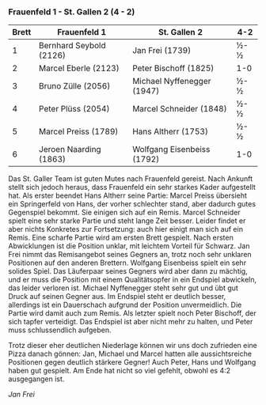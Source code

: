 ### Frauenfeld 1 - St. Gallen 2 (4 - 2)

| Brett | Frauenfeld 1            | St. Gallen 2               | 4-2 |
|-------|-------------------------|----------------------------|-----|
| 1     | Bernhard Seybold (2126) | Jan Frei (1739)            | ½-½ |
| 2     | Marcel Eberle (2123)    | Peter Bischoff (1825)      | 1-0 |
| 3     | Bruno Zülle (2056)      | Michael Nyffenegger (1947) | ½-½ |
| 4     | Peter Plüss (2054)      | Marcel Schneider (1848)    | ½-½ |
| 5     | Marcel Preiss (1789)    | Hans Altherr (1753)        | ½-½ |
| 6     | Jeroen Naarding (1863)  | Wolfgang Eisenbeiss (1792) | 1-0 |

Das St. Galler Team ist guten Mutes nach Frauenfeld gereist.
Nach Ankunft stellt sich jedoch heraus, dass Frauenfeld ein sehr starkes Kader aufgestellt hat. Als erster beendet Hans
Altherr seine Partie: Marcel Preiss übersieht ein Springerfeld von Hans, der vorher schlechter stand, aber dadurch gutes
Gegenspiel bekommt. Sie einigen sich auf ein Remis.
Marcel Schneider spielt eine sehr starke Partie und steht lange Zeit besser. Leider findet er aber nichts
Konkretes zur Fortsetzung: auch hier einigt man sich auf ein Remis.
Eine scharfe Partie wird am ersten Brett gespielt. Nach ersten Abwicklungen ist die Position unklar, mit leichtem
Vorteil für Schwarz. Jan Frei nimmt das Remisangebot seines Gegners an, trotz noch sehr unklaren Positionen auf den
anderen Brettern.
Wolfgang Eisenbeiss spielt ein sehr solides Spiel. Das Läuferpaar seines Gegners wird aber dann zu mächtig, und er muss
die Position mit einem Qualitätsopfer in ein Endspiel abwickeln, das leider verloren ist.
Michael Nyffenegger steht sehr gut und übt gut Druck auf seinen Gegner aus. Im Endspiel steht er deutlich besser,
allerdings ist ein Dauerschach aufgrund der Position unvermeidlich. Die Partie wird damit auch zum Remis.
Als letzter spielt noch Peter Bischoff, der sich tapfer verteidigt. Das Endspiel ist aber nicht
mehr zu halten, und Peter muss schlussendlich aufgeben.

Trotz dieser eher deutlichen Niederlage können wir uns doch zufrieden eine Pizza danach gönnen: Jan, Michael und Marcel
hatten alle aussichtsreiche Positionen gegen deutlich stärkere Gegner! Auch Peter, Hans und Wolfgang haben gut gespielt.
Am Ende hat nicht so viel gefehlt, obwohl es 4:2 ausgegangen ist.

_Jan Frei_
